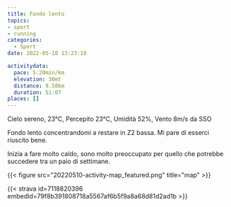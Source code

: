 ```yaml
---
title: Fondo lento
topics:
- sport
- running
categories: 
  - Sport
date: 2022-05-10 13:23:19

activitydata:
  pace: 5:20min/km
  elevation: 30mt
  distance: 9.58km
  duration: 51:07
places: []
---
```


Cielo sereno, 23°C, Percepito 23°C, Umidità 52%, Vento 8m/s da SSO

<!--more-->

Fondo lento concentrandomi a restare in Z2 bassa. Mi pare di esserci riuscito bene.

Inizia a fare molto caldo, sono molto preoccupato per quello che potrebbe succedere tra un paio di settimane.

{{<  figure src="20220510-activity-map_featured.png" title="map" >}}

{{< strava id=7118820396 embedId=79f8b391808718a5567af6b5f9a8a68d81d2ad1b >}}
